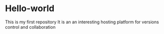# Hello-world
This is my first repository
It is an an interesting hosting platform for versions control and collaboration
